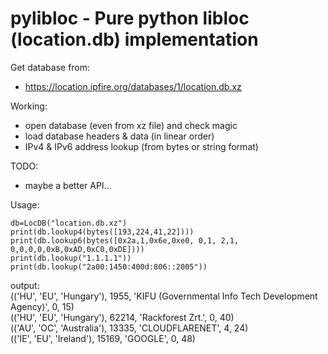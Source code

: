 # pylibloc - Pure python libloc (location.db) implementation

Get database from:
- https://location.ipfire.org/databases/1/location.db.xz

Working:
- open database (even from xz file) and check magic
- load database headers & data (in linear order)
- IPv4 & IPv6 address lookup (from bytes or string format)

TODO:
- maybe a better API...

Usage:

    db=LocDB("location.db.xz")
    print(db.lookup4(bytes([193,224,41,22])))
    print(db.lookup6(bytes([0x2a,1,0x6e,0xe0, 0,1, 2,1,   0,0,0,0,0xB,0xAD,0xC0,0xDE])))
    print(db.lookup("1.1.1.1"))
    print(db.lookup("2a00:1450:400d:806::2005"))
    
output:  
(('HU', 'EU', 'Hungary'), 1955, 'KIFU (Governmental Info Tech Development Agency)', 0, 15)  
(('HU', 'EU', 'Hungary'), 62214, 'Rackforest Zrt.', 0, 40)  
(('AU', 'OC', 'Australia'), 13335, 'CLOUDFLARENET', 4, 24)  
(('IE', 'EU', 'Ireland'), 15169, 'GOOGLE', 0, 48)

